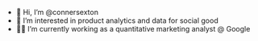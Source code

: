 - 👋 Hi, I’m @connersexton
- 👀 I’m interested in product analytics and data for social good
- 👨‍💻 I’m currently working as a quantitative marketing analyst @ Google


<!---
connersexton/connersexton is a ✨ special ✨ repository because its `README.md` (this file) appears on your GitHub profile.
You can click the Preview link to take a look at your changes.
--->
